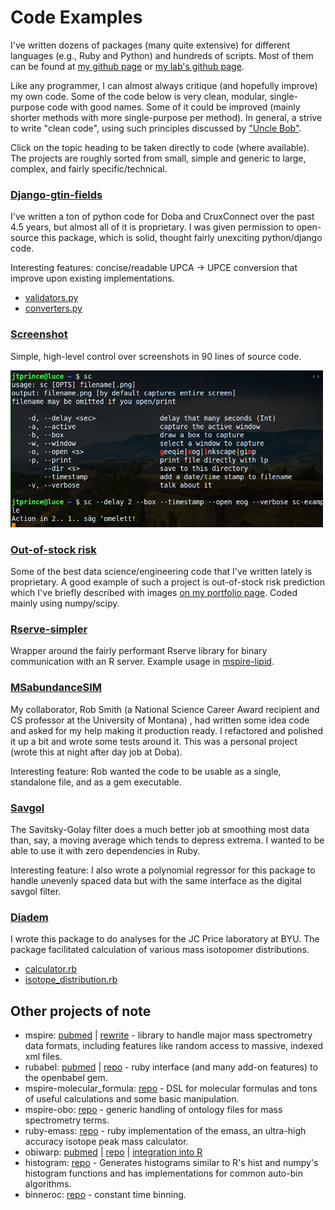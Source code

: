 # Code Examples

I've written dozens of packages (many quite extensive) for different languages (e.g., Ruby and Python) and hundreds of scripts.  Most of them can be found at [my github page](https://github.com/jtprince) or [my lab's github page](https://github.com/princelab).

Like any programmer, I can almost always critique (and hopefully improve) my own code.  Some of the code below is very clean, modular, single-purpose code with good names.  Some of it could be improved (mainly shorter methods with more single-purpose per method).  In general, a strive to write "clean code", using such principles discussed by ["Uncle Bob"](https://www.amazon.com/Clean-Code-Handbook-Software-Craftsmanship/dp/0132350882).

Click on the topic heading to be taken directly to code (where available).  The projects are roughly sorted from small, simple and generic to large, complex, and fairly specific/technical.

### [Django-gtin-fields](https://github.com/CruxConnect/django-gtin-fields)

I've written a ton of python code for Doba and CruxConnect over the past 4.5 years, but almost all of it is proprietary.  I was given permission to open-source this package, which is solid, thought fairly unexciting python/django code.

Interesting features: concise/readable UPCA -> UPCE conversion that improve upon existing implementations.

* [validators.py](https://github.com/CruxConnect/django-gtin-fields/blob/master/gtin_fields/validators.py)
* [converters.py](https://github.com/CruxConnect/django-gtin-fields/blob/master/gtin_fields/converters.py)

### [Screenshot](https://github.com/jtprince/dotfiles/blob/master/bin/sc)

Simple, high-level control over screenshots in 90 lines of source code.

<a href="media/code-examples/sc-example-2019-04-03--01-13-14.png"><img src="media/code-examples/sc-example-2019-04-03--01-13-14.png" width="500"/></a>

### [Out-of-stock risk](https://github.com/jtprince/portfolio/#out-of-stock-risk)

Some of the best data science/engineering code that I've written lately is proprietary.  A good example of such a project is out-of-stock risk prediction which I've briefly described with images [on my portfolio page](https://github.com/jtprince/portfolio/#out-of-stock-risk).  Coded mainly using numpy/scipy.

### [Rserve-simpler](https://github.com/jtprince/rserve-simpler)

Wrapper around the fairly performant Rserve library for binary communication with an R server.  Example usage in [mspire-lipid](https://github.com/princelab/mspire-lipid/blob/master/lib/mspire/lipid/search/probability_distribution.rb).

### [MSabundanceSIM](https://github.com/jtprince/MSabundanceSIM)

My collaborator, Rob Smith (a National Science Career Award recipient and CS professor at the University of Montana) , had written some idea code  and asked for my help making it production ready. I refactored and polished it up a bit and wrote some tests around it.  This was a personal project (wrote this at night after day job at Doba).

Interesting feature: Rob wanted the code to be usable as a single, standalone file, and as a gem executable.

### [Savgol](https://github.com/princelab/savgol)

The Savitsky-Golay filter does a much better job at smoothing most data than, say, a moving average which tends to depress extrema.  I wanted to be able to use it with zero dependencies in Ruby.

Interesting feature: I also wrote a polynomial regressor for this package to handle unevenly spaced data but with the same interface as the digital savgol filter.

### [Diadem](https://github.com/princelab/diadem)

I wrote this package to do analyses for the JC Price laboratory at BYU. The package facilitated calculation of various mass isotopomer distributions.

* [calculator.rb](https://github.com/princelab/diadem/blob/master/lib/diadem/calculator.rb)
* [isotope_distribution.rb](https://github.com/princelab/diadem/blob/master/lib/diadem/isotope_distribution.rb)

## Other projects of note

* mspire: [pubmed](https://www.ncbi.nlm.nih.gov/pubmed/18930952) | [rewrite](https://github.com/princelab/mspire) - library to handle major mass spectrometry data formats, including features like random access to massive, indexed xml files.
* rubabel: [pubmed](https://www.ncbi.nlm.nih.gov/pubmed/18930952) | [repo](https://github.com/princelab/rubabel) - ruby interface (and many add-on features) to the openbabel gem.
* mspire-molecular_formula: [repo](https://github.com/princelab/mspire-molecular_formula) - DSL for molecular formulas and tons of useful calculations and some basic manipulation.
* mspire-obo: [repo](https://github.com/princelab/mspire-obo) - generic handling of ontology files for mass spectrometry terms.
* ruby-emass: [repo](https://github.com/princelab/ruby-emass) - ruby implementation of the emass, an ultra-high accuracy isotope peak mass calculator.
* obiwarp: [pubmed](https://www.ncbi.nlm.nih.gov/pubmed/16944896) | [repo](https://sourceforge.net/projects/obi-warp/files/obiwarp/) | [integration into R](https://rdrr.io/bioc/xcms/man/retcor.obiwarp-methods.html)
* histogram: [repo](https://github.com/jtprince/histogram) - Generates histograms similar to R's hist and numpy's histogram functions and has implementations for common auto-bin algorithms.
* binneroc: [repo](https://github.com/jtprince/binneroc) - constant time binning.
